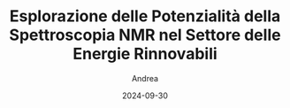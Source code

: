 ---
layout: article
permalink: /blog/sardegna-ricerche-partnership/
title: "Esplorazione delle Potenzialità della Spettroscopia NMR nel Settore delle Energie Rinnovabili"
date: "2024-09-30"
image: "img/blog/partnership.jpg"
markdown_content: |
  ### Esplorazione delle Potenzialità della Spettroscopia NMR nel Settore delle Energie Rinnovabili

  La spettroscopia a risonanza magnetica nucleare (NMR) è una delle tecniche analitiche più avanzate e diffuse, utilizzata sia in ambito accademico che industriale. Grazie alla capacità di sfruttare l’interazione dei nuclei atomici con un campo magnetico, questa tecnica permette di ottenere informazioni dettagliate sulla struttura molecolare e sulla composizione chimica dei campioni, mantenendoli intatti durante l’analisi. Questo approccio non distruttivo ha portato alla sua applicazione in molteplici settori, e ora si guarda con interesse alle potenzialità dell'NMR nel campo delle energie rinnovabili.

  #### Automazione e Intelligenza Artificiale: Una Rivoluzione nell'Analisi NMR

  Tradizionalmente, l'analisi tramite NMR richiedeva tempi di elaborazione significativi e personale altamente qualificato. Tuttavia, l'introduzione dell'intelligenza artificiale (AI) ha rivoluzionato il modo in cui i dati vengono raccolti e interpretati. Grazie all'automatizzazione del processo di analisi con il supporto dell'AI, è possibile ridurre drasticamente il tempo necessario per ottenere risultati. L’intelligenza artificiale consente non solo di accelerare l'analisi ma anche di ridurre i costi operativi e di manutenzione, oltre a eliminare gran parte degli errori umani che possono insorgere durante il processo.

  #### L'NMR Applicato alle Energie Rinnovabili

  Il progetto in corso, che coinvolge **Rombo AI** e **Sardegna Ricerche**, mira a esplorare l'efficacia dell'NMR nel settore delle energie rinnovabili, indagando come questa tecnologia possa migliorare la caratterizzazione dei diversi vettori energetici, dai biocombustibili liquidi ad altre forme di energia sostenibile. 

  Diversi studi hanno già evidenziato come l'NMR possa essere uno strumento prezioso per l'analisi dettagliata dei biocombustibili, permettendo di esaminare la loro composizione chimica in modo accurato e rapido. Ora, l'obiettivo è capire se questa tecnica possa estendersi con successo anche ad altri tipi di vettori energetici, come l'idrogeno o i combustibili sintetici, fornendo informazioni cruciali per la loro ottimizzazione e utilizzo nelle microreti energetiche.

  #### Il Futuro dell'NMR nell’Energia Verde

  L’applicazione dell’NMR nel settore delle energie rinnovabili apre nuove prospettive per la gestione intelligente delle risorse energetiche. L’accuratezza nell’analisi dei combustibili e la possibilità di effettuare previsioni tramite l’uso dell’intelligenza artificiale potrebbero rivoluzionare il modo in cui vengono progettati e gestiti i sistemi energetici. Grazie a questo progetto, si sta esplorando un futuro in cui tecnologie avanzate come l’NMR, integrate con l’AI, possano offrire soluzioni sempre più innovative e sostenibili per il nostro pianeta.

  In sintesi, l’iniziativa congiunta tra **Rombo AI** e **Sardegna Ricerche** rappresenta un passo importante verso l’applicazione pratica della spettroscopia NMR per la transizione energetica, con l’obiettivo di migliorare la sostenibilità e l’efficienza nei processi legati alle energie rinnovabili."

author: "Andrea"
excerpt: "Partnerhip con il cluster delle energie rinnovabili per l'esplorazione delle Potenzialità della Spettroscopia NMR..."
---
